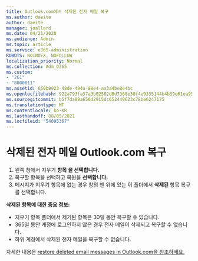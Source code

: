 ```yaml
---
title: Outlook.com에서 삭제된 전자 메일 복구
ms.author: daeite
author: daeite
manager: joallard
ms.date: 04/21/2020
ms.audience: Admin
ms.topic: article
ms.service: o365-administration
ROBOTS: NOINDEX, NOFOLLOW
localization_priority: Normal
ms.collection: Adm_O365
ms.custom:
- "261"
- "8000011"
ms.assetid: 650b8923-48de-494a-88e4-aa3a4be8e4bc
ms.openlocfilehash: 922a793fa37a3b02502d8d7368e30f4e9335144b4b39e61ea956ea708cebf07f
ms.sourcegitcommit: b5f7da89a650d2915dc652449623c78be6247175
ms.translationtype: MT
ms.contentlocale: ko-KR
ms.lasthandoff: 08/05/2021
ms.locfileid: "54095367"
---
```

# <a name="recover-deleted-email-outlookcom"></a>삭제된 전자 메일 Outlook.com 복구

1. 왼쪽 창에서 지우기 **항목 을 선택합니다.**
2. 복구할 항목을 선택하고 복원을 **선택합니다.**
3. 메시지가 지우기 항목에 없는 경우 창의 맨 위에 있는 이 폴더에서 **삭제된** 항목 복구를 선택합니다.

 **삭제된 항목에 대한 중요 정보:**
  
- 지우기 항목 폴더에서 제거된 항목은 30일 동안 복구할 수 있습니다.
- 365일 동안 계정에 로그인하지 않은 경우 전자 메일이 삭제되고 복구할 수 없습니다.
- 하위 계정에서 삭제된 전자 메일을 복구할 수 없습니다.

자세한 내용은 [restore deleted email messages in Outlook.com을 참조하세요.](https://support.office.com/article/cf06ab1b-ae0b-418c-a4d9-4e895f83ed50?wt.mc_id=Office_Outlook_com_Alchemy)